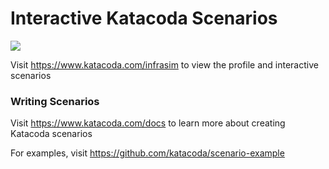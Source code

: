# Interactive Katacoda Scenarios

[![](http://shields.katacoda.com/katacoda/infrasim/count.svg)](https://www.katacoda.com/infrasim "Get your profile on Katacoda.com")

Visit https://www.katacoda.com/infrasim to view the profile and interactive scenarios

### Writing Scenarios
Visit https://www.katacoda.com/docs to learn more about creating Katacoda scenarios

For examples, visit https://github.com/katacoda/scenario-example

